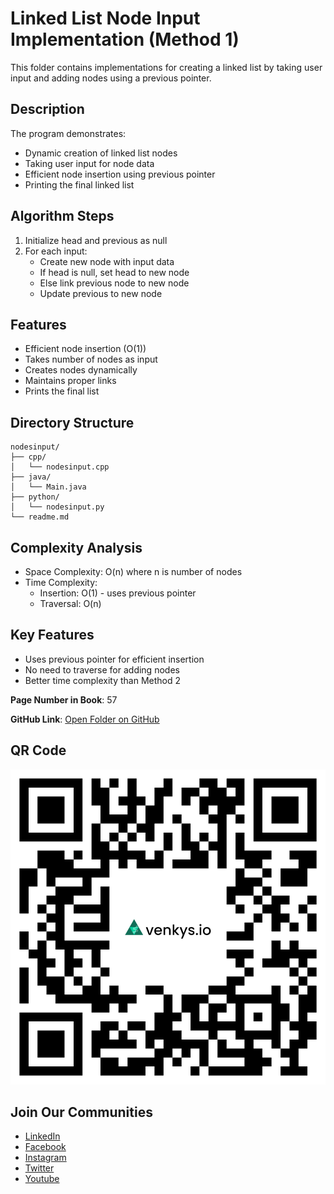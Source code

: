 # Linked List Node Input Implementation (Method 1)

This folder contains implementations for creating a linked list by taking user input and adding nodes using a previous pointer.

## Description
The program demonstrates:
- Dynamic creation of linked list nodes
- Taking user input for node data
- Efficient node insertion using previous pointer
- Printing the final linked list

## Algorithm Steps
1. Initialize head and previous as null
2. For each input:
   - Create new node with input data
   - If head is null, set head to new node
   - Else link previous node to new node
   - Update previous to new node

## Features
- Efficient node insertion (O(1))
- Takes number of nodes as input
- Creates nodes dynamically
- Maintains proper links
- Prints the final list

## Directory Structure
```
nodesinput/
├── cpp/
│   └── nodesinput.cpp
├── java/
│   └── Main.java
├── python/
│   └── nodesinput.py
└── readme.md
```

## Complexity Analysis
- Space Complexity: O(n) where n is number of nodes
- Time Complexity:
  - Insertion: O(1) - uses previous pointer
  - Traversal: O(n)

## Key Features
- Uses previous pointer for efficient insertion
- No need to traverse for adding nodes
- Better time complexity than Method 2

**Page Number in Book**: 57

**GitHub Link**: [Open Folder on GitHub](https://github.com/venkys-media/Venky_on_Datastructures/tree/main/LinkedList/nodesinput)

## QR Code
![QR Code](./URL%20QR%20Code%20(6).png)

## Join Our Communities
- [LinkedIn](https://www.linkedin.com/company/venkysio)
- [Facebook](https://www.facebook.com/venkysio)
- [Instagram](https://www.instagram.com/venkys.io)
- [Twitter](https://twitter.com/iovenkys)
- [Youtube](https://www.youtube.com/@CoreCodersNetwork)